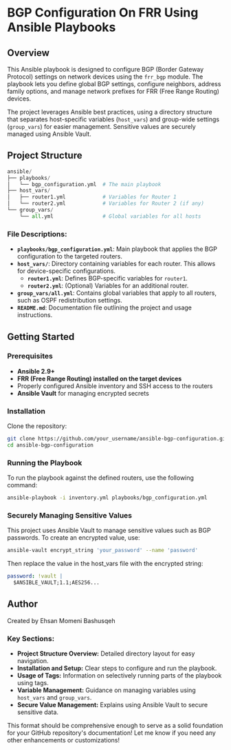 # BGP Configuration On FRR Using Ansible Playbooks

## Overview
This Ansible playbook is designed to configure BGP (Border Gateway Protocol) settings on network devices using the `frr_bgp` module. The playbook lets you define global BGP settings, configure neighbors, address family options, and manage network prefixes for FRR (Free Range Routing) devices.

The project leverages Ansible best practices, using a directory structure that separates host-specific variables (`host_vars`) and group-wide settings (`group_vars`) for easier management. Sensitive values are securely managed using Ansible Vault.

## Project Structure
```python
ansible/
├── playbooks/
│   └── bgp_configuration.yml  # The main playbook
├── host_vars/
│   ├── router1.yml            # Variables for Router 1
│   └── router2.yml            # Variables for Router 2 (if any)
└── group_vars/
    └── all.yml                # Global variables for all hosts
```

### **File Descriptions:**
- **`playbooks/bgp_configuration.yml`**: Main playbook that applies the BGP configuration to the targeted routers.
- **`host_vars/`**: Directory containing variables for each router. This allows for device-specific configurations.
  - **`router1.yml`**: Defines BGP-specific variables for `router1`.
  - **`router2.yml`**: (Optional) Variables for an additional router.
- **`group_vars/all.yml`**: Contains global variables that apply to all routers, such as OSPF redistribution settings.
- **`README.md`**: Documentation file outlining the project and usage instructions.

## Getting Started

### Prerequisites
- **Ansible 2.9+**
- **FRR (Free Range Routing) installed on the target devices**
- Properly configured Ansible inventory and SSH access to the routers
- **Ansible Vault** for managing encrypted secrets

### Installation
Clone the repository:
   ```bash
   git clone https://github.com/your_username/ansible-bgp-configuration.git
   cd ansible-bgp-configuration
   ```

### Running the Playbook
To run the playbook against the defined routers, use the following command:
```bash
ansible-playbook -i inventory.yml playbooks/bgp_configuration.yml
```

### Securely Managing Sensitive Values
This project uses Ansible Vault to manage sensitive values such as BGP passwords. To create an encrypted value, use:
```bash
ansible-vault encrypt_string 'your_password' --name 'password'
```

Then replace the value in the host_vars file with the encrypted string:
```yaml
password: !vault |
  $ANSIBLE_VAULT;1.1;AES256...
```

## Author
Created by Ehsan Momeni Bashusqeh

### **Key Sections:**
- **Project Structure Overview:** Detailed directory layout for easy navigation.
- **Installation and Setup:** Clear steps to configure and run the playbook.
- **Usage of Tags:** Information on selectively running parts of the playbook using tags.
- **Variable Management:** Guidance on managing variables using `host_vars` and `group_vars`.
- **Secure Value Management:** Explains using Ansible Vault to secure sensitive data.

This format should be comprehensive enough to serve as a solid foundation for your GitHub repository's documentation! Let me know if you need any other enhancements or customizations!
